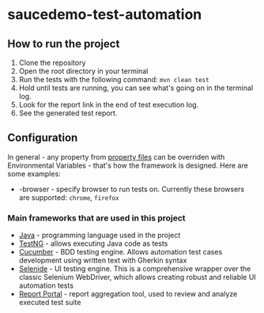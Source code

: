 # saucedemo-test-automation

## How to run the project

1. Clone the repository
2. Open the root directory in your terminal
3. Run the tests with the following command: ```mvn clean test```
4. Hold until tests are running, you can see what's going on in the terminal log.
5. Look for the report link in the end of test execution log.
6. See the generated test report.

## Configuration

In general - any property from [property files](/src/main/resources) can be overriden with Environmental Variables -
that's how the framework is designed. Here are some examples:

* -browser - specify browser to run tests on. Currently these browsers are supported: ```chrome```, ```firefox```

### Main frameworks that are used in this project

* [Java](https://www.java.com/en/) - programming language used in the project
* [TestNG](https://testng.org/doc/) - allows executing Java code as tests
* [Cucumber](https://cucumber.io/) - BDD testing engine. Allows automation test cases development using written text
  with Gherkin syntax
* [Selenide](https://selenide.org/) - UI testing engine. This is a comprehensive wrapper over the classic Selenium
  WebDriver, which allows creating robust and reliable UI automation tests
* [Report Portal](https://reportportal.io/) - report aggregation tool, used to review and analyze executed test suite